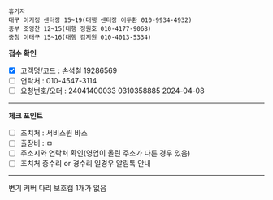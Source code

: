 ```
휴가자
대구 이기정 센터장 15~19(대행 센터장 이두환 010-9934-4932)
중부 조영찬 12~15(대행 정원호 010-4177-9068)
충청 이태구 15~16(대행 김지원 010-4013-5334)
```

**접수 확인**
- [x] 고객명/코드 : 손석철 19286569 
- [ ] 연락처 : 010-4547-3114
- [ ] 요청번호/오더 : 24041400033 0310358885 2024-04-08
---
**체크 포인트**
- [ ] 조치처 : 서비스원 바스
- [ ] 출장비 : ㅁ
- [ ] 주소지와 연락처 확인(영업이 올린 주소가 다른 경우 있음)
- [ ] 조치처 중수리 or 경수리 일경우 알림톡 안내
---

변기 커버 다리 보호캡 1개가 없음
